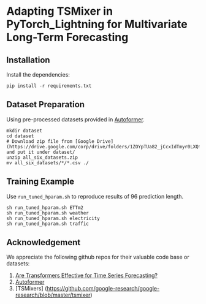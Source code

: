 # Adapting TSMixer in PyTorch_Lightning for Multivariate Long-Term Forecasting

## Installation
Install the dependencies:
```
pip install -r requirements.txt
```

## Dataset Preparation
Using pre-processed datasets provided in [Autoformer](https://github.com/thuml/Autoformer).
```
mkdir dataset
cd dataset
# Download zip file from [Google Drive](https://drive.google.com/corp/drive/folders/1ZOYpTUa82_jCcxIdTmyr0LXQfvaM9vIy) and put it under dataset/
unzip all_six_datasets.zip
mv all_six_datasets/*/*.csv ./
```

## Training Example
Use `run_tuned_hparam.sh` to reproduce results of 96 prediction length.
```
sh run_tuned_hparam.sh ETTm2
sh run_tuned_hparam.sh weather
sh run_tuned_hparam.sh electricity
sh run_tuned_hparam.sh traffic
```

## Acknowledgement
We appreciate the following github repos for their valuable code base or datasets:
1. [Are Transformers Effective for Time Series Forecasting?](https://github.com/cure-lab/LTSF-Linear)
2. [Autoformer](https://github.com/thuml/Autoformer)
3. [TSMixers] (https://github.com/google-research/google-research/blob/master/tsmixer)